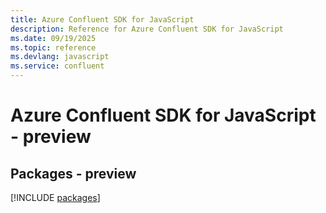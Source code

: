 ```yaml
---
title: Azure Confluent SDK for JavaScript
description: Reference for Azure Confluent SDK for JavaScript
ms.date: 09/19/2025
ms.topic: reference
ms.devlang: javascript
ms.service: confluent
---
```

# Azure Confluent SDK for JavaScript - preview
## Packages - preview
[!INCLUDE [packages](confluent-index.md)]